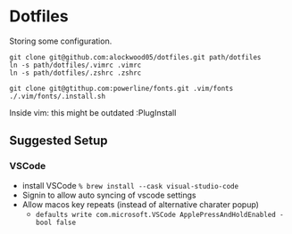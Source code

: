 # Dotfiles
Storing some configuration.

    git clone git@github.com:alockwood05/dotfiles.git path/dotfiles
    ln -s path/dotfiles/.vimrc .vimrc
    ln -s path/dotfiles/.zshrc .zshrc

    git clone git@gtithup.com:powerline/fonts.git .vim/fonts
    ./.vim/fonts/.install.sh

Inside vim: this might be outdated
    :PlugInstall

## Suggested Setup
### VSCode
- install VSCode `% brew install --cask visual-studio-code`
- Signin to allow auto syncing of vscode settings
- Allow macos key repeats (instead of alternative charater popup)
  - `defaults write com.microsoft.VSCode ApplePressAndHoldEnabled -bool false`
